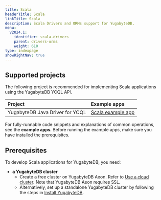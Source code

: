 ```yaml
---
title: Scala
headerTitle: Scala
linkTitle: Scala
description: Scala Drivers and ORMs support for YugabyteDB.
menu:
  v2024.1:
    identifier: scala-drivers
    parent: drivers-orms
    weight: 610
type: indexpage
showRightNav: true
---
```


## Supported projects

The following project is recommended for implementing Scala applications using the YugabyteDB YCQL API.

| Project | Example apps |
| :------ | :----------- |
| YugabyteDB Java Driver for YCQL | [Scala example app](ycql/) |

For fully-runnable code snippets and explanations of common operations, see the **example apps**. Before running the example apps, make sure you have installed the prerequisites.

## Prerequisites

To develop Scala applications for YugabyteDB, you need:

- **a YugabyteDB cluster**
  - Create a free cluster on YugabyteDB Aeon. Refer to [Use a cloud cluster](/preview/quick-start-yugabytedb-managed/). Note that YugabyteDB Aeon requires SSL.
  - Alternatively, set up a standalone YugabyteDB cluster by following the steps in [Install YugabyteDB](/preview/quick-start/macos/).

